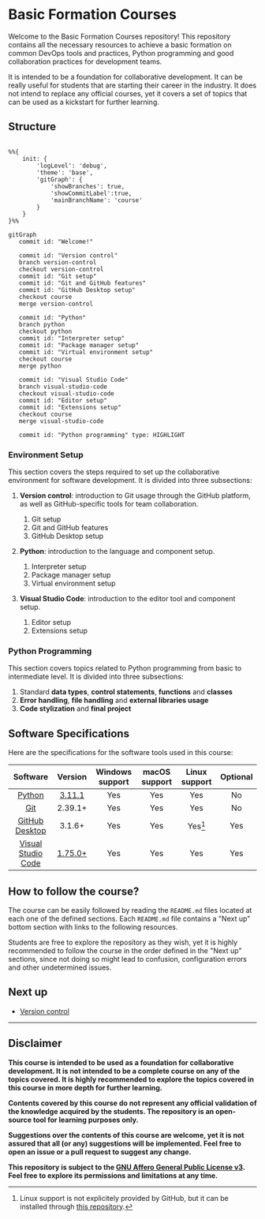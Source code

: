 # Basic Formation Courses

Welcome to the Basic Formation Courses repository! This repository contains all the necessary resources to achieve a basic formation on common DevOps tools and practices, Python programming and good collaboration practices for development teams.

It is intended to be a foundation for collaborative development. It can be really useful for students that are starting their career in the industry. It does not intend to replace any official courses, yet it covers a set of topics that can be used as a kickstart for further learning.

## Structure

```mermaid

%%{
    init: {
        'logLevel': 'debug',
        'theme': 'base',
        'gitGraph': {
            'showBranches': true,
            'showCommitLabel':true,
            'mainBranchName': 'course'
        }
    }
}%%

gitGraph
   commit id: "Welcome!"

   commit id: "Version control"
   branch version-control
   checkout version-control
   commit id: "Git setup"
   commit id: "Git and GitHub features"
   commit id: "GitHub Desktop setup"
   checkout course
   merge version-control

   commit id: "Python"
   branch python
   checkout python
   commit id: "Interpreter setup"
   commit id: "Package manager setup"
   commit id: "Virtual environment setup"
   checkout course
   merge python

   commit id: "Visual Studio Code"
   branch visual-studio-code
   checkout visual-studio-code
   commit id: "Editor setup"
   commit id: "Extensions setup"
   checkout course
   merge visual-studio-code

   commit id: "Python programming" type: HIGHLIGHT
```

### Environment Setup

This section covers the steps required to set up the collaborative environment for software development. It is divided into three subsections:

1. **Version control**: introduction to Git usage through the GitHub platform, as well as GitHub-specific tools for team collaboration.
   1. Git setup
   2. Git and GitHub features
   3. GitHub Desktop setup

2. **Python**: introduction to the language and component setup.
   1. Interpreter setup
   2. Package manager setup
   3. Virtual environment setup

3. **Visual Studio Code**: introduction to the editor tool and component setup.
   1. Editor setup
   2. Extensions setup

### Python Programming

This section covers topics related to Python programming from basic to intermediate level. It is divided into three subsections:

1. Standard **data types**, **control statements**, **functions** and **classes**
2. **Error handling**, **file handling** and **external libraries usage**
3. **Code stylization** and **final project**

## Software Specifications

Here are the specifications for the software tools used in this course:

| Software | Version | Windows support | macOS support | Linux support | Optional |
| :------: | :-----: | :-------------: | :-----------: | :-----------: | :------: |
| [Python](https://www.python.org/) | [3.11.1](https://www.python.org/downloads/release/python-3111/) | Yes | Yes | Yes | No |
| [Git](https://git-scm.com/) | 2.39.1+ | Yes | Yes | Yes | No |
| [GitHub Desktop](https://desktop.github.com/) | 3.1.6+ | Yes | Yes | Yes[^1] | Yes |
| [Visual Studio Code](https://code.visualstudio.com/) | [1.75.0+](https://code.visualstudio.com/Download) | Yes | Yes | Yes | Yes |

## How to follow the course?

The course can be easily followed by reading the `README.md` files located at each one of the defined sections. Each `README.md` file contains a "Next up" bottom section with links to the following resources.

Students are free to explore the repository as they wish, yet it is highly recommended to follow the course in the order defined in the "Next up" sections, since not doing so might lead to confusion, configuration errors and other undetermined issues.

## Next up

- [Version control](./docs/version/../version-control/github/README.md)

---

## Disclaimer

**This course is intended to be used as a foundation for collaborative development. It is not intended to be a complete course on any of the topics covered. It is highly recommended to explore the topics covered in this course in more depth for further learning.**

**Contents covered by this course do not represent any official validation of the knowledge acquired by the students. The repository is an open-source tool for learning purposes only.**

**Suggestions over the contents of this course are welcome, yet it is not assured that all (or any) suggestions will be implemented. Feel free to open an issue or a pull request to suggest any change.**

**This repository is subject to the [GNU Affero General Public License v3](LICENSE). Feel free to explore its permissions and limitations at any time.**

[^1]: Linux support is not explicitely provided by GitHub, but it can be installed through [this repository](https://github.com/shiftkey/desktop/releases).
